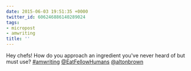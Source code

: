 ```yaml
---
date: 2015-06-03 19:51:35 +0000
twitter_id: 606246886140289024
tags:
- micropost
- amwriting
title: ''
---
```


Hey chefs! How do you approach an ingredient you've never heard of but must use? [#amwriting](https://twitter.com/hashtag/amwriting) [@EatFellowHumans](https://twitter.com/EatFellowHumans) [@altonbrown](https://twitter.com/altonbrown)
